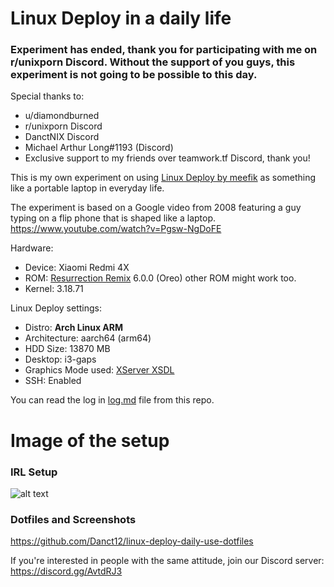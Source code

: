 # Linux Deploy in a daily life

### Experiment has ended, thank you for participating with me on r/unixporn Discord. Without the support of you guys, this experiment is not going to be possible to this day.
Special thanks to:
- u/diamondburned
- r/unixporn Discord
- DanctNIX Discord
- Michael Arthur Long#1193 (Discord)
- Exclusive support to my friends over teamwork.tf Discord, thank you!


This is my own experiment on using [Linux Deploy by meefik](https://play.google.com/store/apps/details?id=ru.meefik.linuxdeploy) as something like a portable laptop in everyday life.

The experiment is based on a Google video from 2008 featuring a guy typing on a flip phone that is shaped like a laptop. https://www.youtube.com/watch?v=Pgsw-NgDoFE

Hardware:
- Device: Xiaomi Redmi 4X
- ROM: [Resurrection Remix](https://www.resurrectionremix.com) 6.0.0 (Oreo) other ROM might work too.
- Kernel: 3.18.71

Linux Deploy settings:
- Distro: **Arch Linux ARM**
- Architecture: aarch64 (arm64)
- HDD Size: 13870 MB
- Desktop: i3-gaps
- Graphics Mode used: [XServer XSDL](https://play.google.com/store/apps/details?id=x.org.server)
- SSH: Enabled

You can read the log in [log.md](log.md) file from this repo.

# Image of the setup

### IRL Setup
![alt text](https://i.redd.it/gfs94iljctg11.jpg "IRL Setup")

### Dotfiles and Screenshots
https://github.com/Danct12/linux-deploy-daily-use-dotfiles

If you're interested in people with the same attitude, join our Discord server: https://discord.gg/AvtdRJ3
